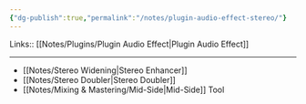 ```yaml
---
{"dg-publish":true,"permalink":"/notes/plugin-audio-effect-stereo/"}
---
```


Links:: [[Notes/Plugins/Plugin Audio Effect\|Plugin Audio Effect]]

---


- [[Notes/Stereo Widening\|Stereo Enhancer]]
- [[Notes/Stereo Doubler\|Stereo Doubler]]
- [[Notes/Mixing & Mastering/Mid-Side\|Mid-Side]] Tool


